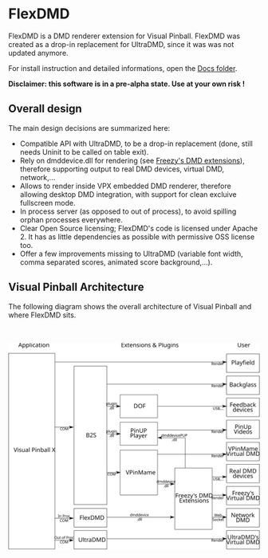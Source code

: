 # FlexDMD
FlexDMD is a DMD renderer extension for Visual Pinball. 
FlexDMD was created as a drop-in replacement for UltraDMD, since it was was not updated anymore. 

For install instruction and detailed informations, open the [Docs folder](./docs/FlexDMD.md).

<b>Disclaimer: this software is in a pre-alpha state. Use at your own risk !</b>

## Overall design
The main design decisions are summarized here:
* Compatible API with UltraDMD, to be a drop-in replacement (done, still needs Uninit to be called on table exit).
* Rely on dmddevice.dll for rendering (see [Freezy's DMD extensions](https://github.com/freezy/dmd-extensions)), therefore supporting output to real DMD devices, virtual DMD, network,...
* Allows to render inside VPX embedded DMD renderer, therefore allowing desktop DMD integration, with support for clean excluive fullscreen mode.
* In process server (as opposed to out of process), to avoid spilling orphan processes everywhere.
* Clear Open Source licensing; FlexDMD's code is licensed under Apache 2. It has as little dependencies as possible with permissive OSS license too.
* Offer a few improvements missing to UltraDMD (variable font width, comma separated scores, animated score background,...).

## Visual Pinball Architecture
The following diagram shows the overall architecture of Visual Pinball and where FlexDMD sits.

<br></br>![Visual Pinball Architecture](./docs/media/architecture.svg)
